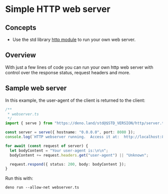 # Simple HTTP web server

## Concepts

- Use the std library [http module](https://deno.land/std@$STD_VERSION/http) to
  run your own web server.

## Overview

With just a few lines of code you can run your own http web server with control
over the response status, request headers and more.

## Sample web server

In this example, the user-agent of the client is returned to the client:

```typescript
/**
 * webserver.ts
 */
import { serve } from "https://deno.land/std@$STD_VERSION/http/server.ts";

const server = serve({ hostname: "0.0.0.0", port: 8080 });
console.log(`HTTP webserver running.  Access it at:  http://localhost:8080/`);

for await (const request of server) {
  let bodyContent = "Your user-agent is:\n\n";
  bodyContent += request.headers.get("user-agent") || "Unknown";

  request.respond({ status: 200, body: bodyContent });
}
```

Run this with:

```shell
deno run --allow-net webserver.ts
```

